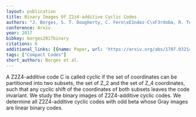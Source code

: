 ```yaml
---
layout: publication
title: Binary Images Of Z2z4-additive Cyclic Codes
authors: "J. Borges, S. T. Dougherty, C. Fern\xE1ndez-C\xF3rdoba, R. Ten-Valls"
conference: Arxiv
year: 2017
bibkey: borges2017binary
citations: 6
additional_links: [{name: Paper, url: 'https://arxiv.org/abs/1707.03214'}]
tags: ["Compact Codes"]
short_authors: Borges et al.
---
```

A Z2Z4-additive code C is called cyclic if the set of coordinates can be
partitioned into two subsets, the set of Z_2 and the set of Z_4 coordinates,
such that any cyclic shift of the coordinates of both subsets leaves the code
invariant. We study the binary images of Z2Z4-additive cyclic codes. We
determine all Z2Z4-additive cyclic codes with odd beta whose Gray images are
linear binary codes.